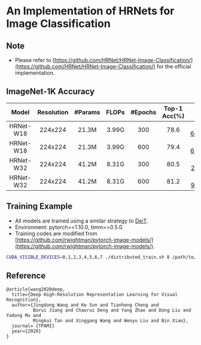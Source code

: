 # An Implementation of HRNets for Image Classification

## Note
- Please refer to [https://github.com/HRNet/HRNet-Image-Classification/](https://github.com/HRNet/HRNet-Image-Classification/) for the official implementation.
 

## ImageNet-1K Accuracy
| Model | Resolution | #Params | FLOPs | #Epochs | Top-1 Acc(%)| Pretrained Weights |
|:--:|:--:|:--:|:--:|:--:|:--:|:--:|
| HRNet-W18 | 224x224 | 21.3M	| 3.99G | 300 | 78.6 | [hrnet18-6ca9d2049.pth](https://drive.google.com/file/d/16mWKwZTlV9ypctaTspL34zdxl4xn7tVf/view?usp=sharing) |
| HRNet-W18 | 224x224 | 21.3M	| 3.99G | 600 | 79.4 | [hrnet18-699e7ab89.pth](https://drive.google.com/file/d/1Jpw1C9QCJuZTmczpEpW4rclc6JOSuNcU/view?usp=sharing) |
| HRNet-W32 | 224x224 | 41.2M	| 8.31G | 300 | 80.5 | [hrnet32-21df535e7.pth](https://drive.google.com/file/d/1z-8vAaZhDRBie3za2Q7iqNOIHFNnejQG/view?usp=sharing) |
| HRNet-W32 | 224x224 | 41.2M	| 8.31G | 600 | 81.2 | [hrnet32-9f864d2d6.pth](https://drive.google.com/file/d/1lnTLueRkd1VixTSNhFY6CdBm8rOZlvD_/view?usp=sharing) |

## Training Example
- All models are trained using a similar strategy to [DeiT](https://github.com/facebookresearch/deit).
- Environment: pytorch==1.10.0, timm==0.5.0.
- Training codes are modified from [https://github.com/rwightman/pytorch-image-models/](https://github.com/rwightman/pytorch-image-models/).
```bash
CUDA_VISIBLE_DEVICES=0,1,2,3,4,5,6,7 ./distributed_train.sh 8 /path/to/imagenet/ --model hrnet32 --amp
```

## Reference

````
@article{wang2020deep,
  title={Deep High-Resolution Representation Learning for Visual Recognition},
  author={Jingdong Wang and Ke Sun and Tianheng Cheng and 
          Borui Jiang and Chaorui Deng and Yang Zhao and Dong Liu and Yadong Mu and 
          Mingkui Tan and Xinggang Wang and Wenyu Liu and Bin Xiao},
  journal= {TPAMI}
  year={2020}
}
````
